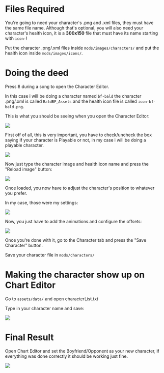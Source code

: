 # Files Required
You're going to need your character's .png and .xml files, they must have the same file name.
Although that's optional, you will also need your character's health icon, it is a **300x150** file that must have its name starting with `icon-`!

Put the character .png/.xml files inside `mods/images/characters/` and put the health icon inside `mods/images/icons/`.

# Doing the deed
Press 8 during a song to open the Character Editor.

In this case i will be doing a character named `bf-bald` the character .png/.xml is called `BaldBF_Assets` and the health icon file is called `icon-bf-bald.png`.

This is what you should be seeing when you open the Character Editor:

![](https://i.imgur.com/tR05EMP.png)

First off of all, this is very important, you have to check/uncheck the box saying if your character is Playable or not, in my case i will be doing a playable character.

![](https://i.imgur.com/9hc8TQg.png)

Now just type the character image and health icon name and press the "Reload image" button:

![](https://i.imgur.com/CaCGvu7.png)

Once loaded, you now have to adjust the character's position to whatever you prefer.

In my case, those were my settings:

![](https://i.imgur.com/NbK8ezF.png)

Now, you just have to add the animations and configure the offsets:

![](https://i.imgur.com/3YxaDNB.png)

Once you're done with it, go to the Character tab and press the "Save Character" button.

Save your character file in `mods/characters/`

# Making the character show up on Chart Editor

Go to `assets/data/` and open characterList.txt

Type in your character name and save:

![](https://i.imgur.com/T7FyxGw.png)

# Final Result

Open Chart Editor and set the Boyfriend/Opponent as your new character, if everything was done correctly it should be working just fine.

![](https://i.imgur.com/Bd6f3GW.png)